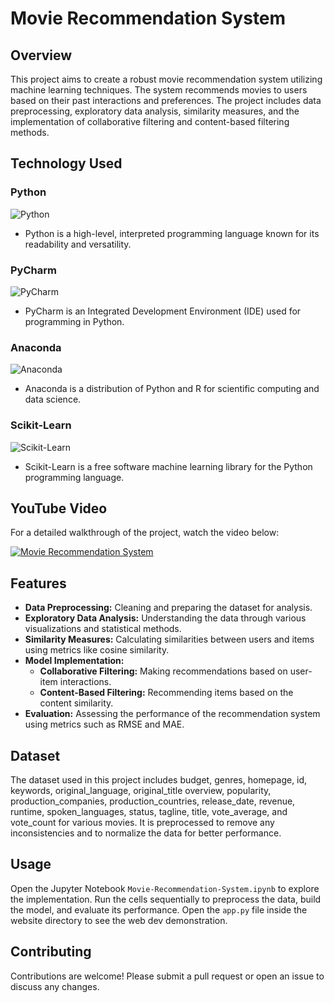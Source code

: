 # Movie Recommendation System

## Overview
This project aims to create a robust movie recommendation system utilizing machine learning techniques. The system recommends movies to users based on their past interactions and preferences. The project includes data preprocessing, exploratory data analysis, similarity measures, and the implementation of collaborative filtering and content-based filtering methods.

## Technology Used

### Python
![Python](https://img.shields.io/badge/Python-3776AB?style=for-the-badge&logo=python&logoColor=white)
- Python is a high-level, interpreted programming language known for its readability and versatility.

### PyCharm
![PyCharm](https://img.shields.io/badge/PyCharm-000000?style=for-the-badge&logo=pycharm&logoColor=white)
- PyCharm is an Integrated Development Environment (IDE) used for programming in Python.

### Anaconda
![Anaconda](https://img.shields.io/badge/Anaconda-44A833?style=for-the-badge&logo=anaconda&logoColor=white)
- Anaconda is a distribution of Python and R for scientific computing and data science.

### Scikit-Learn
![Scikit-Learn](https://img.shields.io/badge/Scikit--Learn-F7931E?style=for-the-badge&logo=scikit-learn&logoColor=white)
- Scikit-Learn is a free software machine learning library for the Python programming language.


## YouTube Video
For a detailed walkthrough of the project, watch the video below:

[![Movie Recommendation System](https://img.youtube.com/vi/Ccm11V1EwGE/0.jpg)](https://www.youtube.com/watch?v=Ccm11V1EwGE)

## Features
- **Data Preprocessing:** Cleaning and preparing the dataset for analysis.
- **Exploratory Data Analysis:** Understanding the data through various visualizations and statistical methods.
- **Similarity Measures:** Calculating similarities between users and items using metrics like cosine similarity.
- **Model Implementation:** 
  - **Collaborative Filtering:** Making recommendations based on user-item interactions.
  - **Content-Based Filtering:** Recommending items based on the content similarity.
- **Evaluation:** Assessing the performance of the recommendation system using metrics such as RMSE and MAE.

## Dataset
The dataset used in this project includes budget, genres, homepage, id, keywords, original_language, original_title	overview, popularity, production_companies, production_countries, release_date, revenue, runtime, spoken_languages, status, tagline, title, vote_average, and vote_count for various movies. It is preprocessed to remove any inconsistencies and to normalize the data for better performance.

## Usage
Open the Jupyter Notebook `Movie-Recommendation-System.ipynb` to explore the implementation. Run the cells sequentially to preprocess the data, build the model, and evaluate its performance.
Open the `app.py` file inside the website directory to see the web dev demonstration.

## Contributing
Contributions are welcome! Please submit a pull request or open an issue to discuss any changes.
